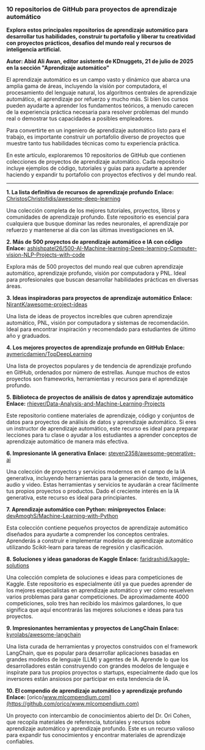 ### 10 repositorios de GitHub para proyectos de aprendizaje automático

**Explora estos principales repositorios de aprendizaje automático para desarrollar tus habilidades, construir tu portafolio y liberar tu creatividad con proyectos prácticos, desafíos del mundo real y recursos de inteligencia artificial.**

**Autor: Abid Ali Awan, editor asistente de KDnuggets, 21 de julio de 2025 en la sección "Aprendizaje automático"**

El aprendizaje automático es un campo vasto y dinámico que abarca una amplia gama de áreas, incluyendo la visión por computadora, el procesamiento del lenguaje natural, los algoritmos centrales de aprendizaje automático, el aprendizaje por refuerzo y mucho más. Si bien los cursos pueden ayudarte a aprender los fundamentos teóricos, a menudo carecen de la experiencia práctica necesaria para resolver problemas del mundo real o demostrar tus capacidades a posibles empleadores.

Para convertirte en un ingeniero de aprendizaje automático listo para el trabajo, es importante construir un portafolio diverso de proyectos que muestre tanto tus habilidades técnicas como tu experiencia práctica.

En este artículo, exploraremos 10 repositorios de GitHub que contienen colecciones de proyectos de aprendizaje automático. Cada repositorio incluye ejemplos de código, tutoriales y guías para ayudarte a aprender haciendo y expandir tu portafolio con proyectos efectivos y del mundo real.

---

**1. La lista definitiva de recursos de aprendizaje profundo**
**Enlace:** [ChristosChristofidis/awesome-deep-learning](https://github.com/ChristosChristofidis/awesome-deep-learning)

Una colección completa de los mejores tutoriales, proyectos, libros y comunidades de aprendizaje profundo. Este repositorio es esencial para cualquiera que busque dominar las redes neuronales, el aprendizaje por refuerzo y mantenerse al día con las últimas investigaciones en IA.

**2. Más de 500 proyectos de aprendizaje automático e IA con código**
**Enlace:** [ashishpatel26/500-AI-Machine-learning-Deep-learning-Computer-vision-NLP-Projects-with-code](https://github.com/ashishpatel26/500-AI-Machine-learning-Deep-learning-Computer-vision-NLP-Projects-with-code)

Explora más de 500 proyectos del mundo real que cubren aprendizaje automático, aprendizaje profundo, visión por computadora y PNL. Ideal para profesionales que buscan desarrollar habilidades prácticas en diversas áreas.

**3. Ideas inspiradoras para proyectos de aprendizaje automático**
**Enlace:** [NirantK/awesome-project-ideas](https://github.com/NirantK/awesome-project-ideas)

Una lista de ideas de proyectos increíbles que cubren aprendizaje automático, PNL, visión por computadora y sistemas de recomendación. Ideal para encontrar inspiración y recomendado para estudiantes de último año y graduados.

**4. Los mejores proyectos de aprendizaje profundo en GitHub**
**Enlace:** [aymericdamien/TopDeepLearning](https://github.com/aymericdamien/TopDeepLearning)

Una lista de proyectos populares y de tendencia de aprendizaje profundo en GitHub, ordenados por número de estrellas. Aunque muchos de estos proyectos son frameworks, herramientas y recursos para el aprendizaje profundo.

**5. Biblioteca de proyectos de análisis de datos y aprendizaje automático**
**Enlace:** [rhiever/Data-Analysis-and-Machine-Learning-Projects](https://github.com/rhiever/Data-Analysis-and-Machine-Learning-Projects)

Este repositorio contiene materiales de aprendizaje, código y conjuntos de datos para proyectos de análisis de datos y aprendizaje automático. Si eres un instructor de aprendizaje automático, este recurso es ideal para preparar lecciones para tu clase o ayudar a los estudiantes a aprender conceptos de aprendizaje automático de manera más efectiva.

**6. Impresionante IA generativa**
**Enlace:** [steven2358/awesome-generative-ai](https://github.com/steven2358/awesome-generative-ai)

Una colección de proyectos y servicios modernos en el campo de la IA generativa, incluyendo herramientas para la generación de texto, imágenes, audio y video. Estas herramientas y servicios te ayudarán a crear fácilmente tus propios proyectos o productos. Dado el creciente interés en la IA generativa, este recurso es ideal para principiantes.

**7. Aprendizaje automático con Python: miniproyectos**
**Enlace:** [devAmoghS/Machine-Learning-with-Python](https://github.com/devAmoghS/Machine-Learning-with-Python)

Esta colección contiene pequeños proyectos de aprendizaje automático diseñados para ayudarte a comprender los conceptos centrales. Aprenderás a construir e implementar modelos de aprendizaje automático utilizando Scikit-learn para tareas de regresión y clasificación.

**8. Soluciones y ideas ganadoras de Kaggle**
**Enlace:** [faridrashidi/kaggle-solutions](https://github.com/faridrashidi/kaggle-solutions)

Una colección completa de soluciones e ideas para competiciones de Kaggle. Este repositorio es especialmente útil ya que puedes aprender de los mejores especialistas en aprendizaje automático y ver cómo resuelven varios problemas para ganar competiciones. De aproximadamente 4000 competiciones, solo tres han recibido los máximos galardones, lo que significa que aquí encontrarás las mejores soluciones e ideas para tus proyectos.

**9. Impresionantes herramientas y proyectos de LangChain**
**Enlace:** [kyrolabs/awesome-langchain](https://github.com/kyrolabs/awesome-langchain)

Una lista curada de herramientas y proyectos construidos con el framework LangChain, que es popular para desarrollar aplicaciones basadas en grandes modelos de lenguaje (LLM) y agentes de IA. Aprende lo que los desarrolladores están construyendo con grandes modelos de lenguaje e inspírate para tus propios proyectos o startups, especialmente dado que los inversores están ansiosos por participar en esta tendencia de IA.

**10. El compendio de aprendizaje automático y aprendizaje profundo**
**Enlace:** [orico/www.mlcompendium.com](https://github.com/orico/www.mlcompendium.com)

Un proyecto con intercambio de conocimientos abierto del Dr. Ori Cohen, que recopila materiales de referencia, tutoriales y recursos sobre aprendizaje automático y aprendizaje profundo. Este es un recurso valioso para expandir tus conocimientos y encontrar materiales de aprendizaje confiables.
